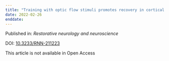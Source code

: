 ```yaml
---
title: "Training with optic flow stimuli promotes recovery in cortical blindness."
date: 2022-02-26
enddate:
---
```


Published in: *Restorative neurology and neuroscience*

DOI: [10.3233/RNN-211223](https://doi.org/10.3233/RNN-211223)

This article is not available in Open Access


